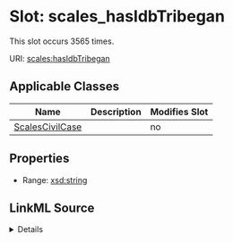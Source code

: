 

# Slot: scales_hasIdbTribegan




This slot occurs 3565 times.


URI: [scales:hasIdbTribegan](http://schemas.scales-okn.org/rdf/scales#hasIdbTribegan)



<!-- no inheritance hierarchy -->





## Applicable Classes

| Name | Description | Modifies Slot |
| --- | --- | --- |
| [ScalesCivilCase](../classes/ScalesCivilCase.md) |  |  no  |







## Properties

* Range: [xsd:string](http://www.w3.org/2001/XMLSchema#string)







## LinkML Source

<details>

```yaml
name: scales_hasIdbTribegan
from_schema: okns:scales-kg
rank: 1000
slot_uri: scales:hasIdbTribegan
alias: scales_hasIdbTribegan
domain_of:
- scales_CivilCase
range: string

```
</details>